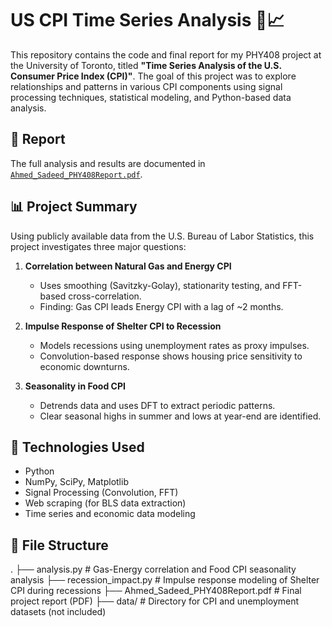 # US CPI Time Series Analysis 🧮📈

This repository contains the code and final report for my PHY408 project at the University of Toronto, titled **"Time Series Analysis of the U.S. Consumer Price Index (CPI)"**. The goal of this project was to explore relationships and patterns in various CPI components using signal processing techniques, statistical modeling, and Python-based data analysis.

## 📄 Report

The full analysis and results are documented in [`Ahmed_Sadeed_PHY408Report.pdf`](Ahmed_Sadeed_PHY408Report.pdf).

## 📊 Project Summary

Using publicly available data from the U.S. Bureau of Labor Statistics, this project investigates three major questions:

1. **Correlation between Natural Gas and Energy CPI**  
   - Uses smoothing (Savitzky-Golay), stationarity testing, and FFT-based cross-correlation.
   - Finding: Gas CPI leads Energy CPI with a lag of ~2 months.

2. **Impulse Response of Shelter CPI to Recession**  
   - Models recessions using unemployment rates as proxy impulses.
   - Convolution-based response shows housing price sensitivity to economic downturns.

3. **Seasonality in Food CPI**  
   - Detrends data and uses DFT to extract periodic patterns.
   - Clear seasonal highs in summer and lows at year-end are identified.

## 🧪 Technologies Used

- Python
- NumPy, SciPy, Matplotlib
- Signal Processing (Convolution, FFT)
- Web scraping (for BLS data extraction)
- Time series and economic data modeling

## 📁 File Structure
.
├── analysis.py # Gas-Energy correlation and Food CPI seasonality analysis
├── recession_impact.py # Impulse response modeling of Shelter CPI during recessions
├── Ahmed_Sadeed_PHY408Report.pdf # Final project report (PDF)
├── data/ # Directory for CPI and unemployment datasets (not included)
